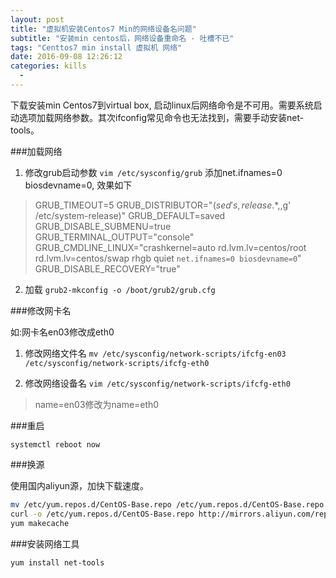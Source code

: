 ```yaml
---
layout: post
title: "虚拟机安装Centos7 Min的网络设备名问题"
subtitle: "安装min centos后，网络设备重命名 - 吐槽不已"
tags: "Centtos7 min install 虚拟机 网络"
date: 2016-09-08 12:26:12
categories: kills
  - 
---
```


下载安装min Centos7到virtual box, 启动linux后网络命令是不可用。需要系统启动选项加载网络参数。其次ifconfig常见命令也无法找到，需要手动安装net-tools。

###加载网络

1. 修改grub启动参数
`vim /etc/sysconfig/grub` 添加net.ifnames=0 biosdevname=0, 效果如下

> GRUB_TIMEOUT=5
> GRUB_DISTRIBUTOR="$(sed 's, release .*$,,g' /etc/system-release)"
> GRUB_DEFAULT=saved
> GRUB_DISABLE_SUBMENU=true
> GRUB_TERMINAL_OUTPUT="console"
> GRUB_CMDLINE_LINUX="crashkernel=auto rd.lvm.lv=centos/root rd.lvm.lv=centos/swap rhgb quiet `net.ifnames=0 biosdevname=0`"
> GRUB_DISABLE_RECOVERY="true"

2. 加载 `grub2-mkconfig -o /boot/grub2/grub.cfg`

###修改网卡名

如:网卡名en03修改成eth0


1. 修改网络文件名 `mv /etc/sysconfig/network-scripts/ifcfg-en03 /etc/sysconfig/network-scripts/ifcfg-eth0`

2. 修改网络设备名 `vim /etc/sysconfig/network-scripts/ifcfg-eth0`
> name=en03修改为name=eth0

###重启

`systemctl reboot now`

###换源

使用国内aliyun源，加快下载速度。

```bash
mv /etc/yum.repos.d/CentOS-Base.repo /etc/yum.repos.d/CentOS-Base.repo.backup
curl -o /etc/yum.repos.d/CentOS-Base.repo http://mirrors.aliyun.com/repo/Centos-7.repo
yum makecache
```

###安装网络工具
```bash
yum install net-tools
```

